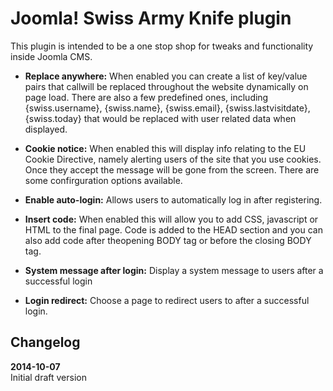 # Joomla! Swiss Army Knife plugin
This plugin is intended to be a one stop shop for tweaks and functionality inside Joomla CMS.

* **Replace anywhere:** When enabled you can create a list of key/value pairs that callwill be replaced throughout the website dynamically on page load. There are also a few predefined ones, including {swiss.username}, {swiss.name}, {swiss.email}, {swiss.lastvisitdate}, {swiss.today} that would be replaced with user related data when displayed.

* **Cookie notice:** When enabled this will display info relating to the EU Cookie Directive, namely alerting users of the site that you use cookies. Once they accept the message will be gone from the screen. There are some confirguration options available.

* **Enable auto-login:** Allows users to automatically log in after registering.

* **Insert code:** When enabled this will allow you to add CSS, javascript or HTML to the final page. Code is added to the HEAD section and you can also add code after theopening BODY tag or before the closing BODY tag.

* **System message after login:** Display a system message to users after a successful login

* **Login redirect:** Choose a page to redirect users to after a successful login.


## Changelog
**2014-10-07**  
Initial draft version